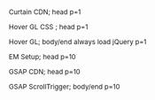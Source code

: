 Curtain CDN; head p=1
<script src="/wp-content/themes/hello-elementor/assets/js/curtain.js"></script>

Hover GL CSS ; head p=1
<style>
.pxl-image-box1 .pxl-item--inner {
    position: relative;
}

.pxl-image-box1 .canvas {
    position: absolute;
    top: 0;
    left: 0;
    width: 100%;
    height: 100%;
    pointer-events: none;
}

.pxl-image-box1 .item--image img {
    opacity: 0;
    object-fit: cover;
	  height: 100%;
    display: flex;
}
.pxl-image-box1 .image-back,
.pxl-image-box1 .map {
    content: '';
    position: absolute;
    top: 0;
    left: 0;
    width: 100%;
    height: 100%;
    pointer-events: none;
}
</style>

Hover GL; body/end always load jQuery p=1
<script>;(function ($) {

    $(window).on('load', function () {
        mrittik_webgl_effects();
    });



    /* Custom WebGL Effects */
    function mrittik_webgl_effects() {
        var WebGL_vs = `#ifdef GL_ES
        precision mediump float;
        #endif

        attribute vec3 aVertexPosition;
        attribute vec2 aTextureCoord;

        uniform mat4 uMVMatrix;
        uniform mat4 uPMatrix;

        uniform mat4 texture0Matrix;
        uniform mat4 texture1Matrix;
        uniform mat4 mapMatrix;

        varying vec3 vVertexPosition;
        varying vec2 vTextureCoord0;
        varying vec2 vTextureCoord1;
        varying vec2 vTextureCoordMap;

        void main() {
            vec3 vertexPosition = aVertexPosition;

            gl_Position = uPMatrix * uMVMatrix * vec4(vertexPosition, 1.0);

            vTextureCoord0 = (texture0Matrix * vec4(aTextureCoord, 0., 1.)).xy;
            vTextureCoord1 = (texture1Matrix * vec4(aTextureCoord, 0., 1.)).xy;
            vTextureCoordMap = (mapMatrix * vec4(aTextureCoord, 0., 1.)).xy;
            vVertexPosition = vertexPosition;
        }`;

        var WebGL_fs = `#ifdef GL_ES
        precision mediump float;
        #endif

        #define PI2 6.28318530718
        #define PI 3.14159265359
        #define S(a,b,n) smoothstep(a,b,n)

        uniform float uTime;
        uniform float uProgress;
        uniform vec2 uReso;
        uniform vec2 uMouse;

        varying vec3 vVertexPosition;
        varying vec2 vTextureCoord0;
        varying vec2 vTextureCoord1;
        varying vec2 vTextureCoordMap;

        uniform sampler2D texture0;
        uniform sampler2D texture1;
        uniform sampler2D map;

        float exponentialEasing (float x, float a){

            float epsilon = 0.00001;
            float min_param_a = 0.0 + epsilon;
            float max_param_a = 1.0 - epsilon;
            a = max(min_param_a, min(max_param_a, a));

            if (a < 0.5){
                a = 2.0 * a;
                float y = pow(x, a);
                return y;
            } else {
                a = 2.0 * (a-0.5);
                float y = pow(x, 1.0 / (1.-a));
                return y;
            }
        }

        vec4 blur13(sampler2D image, vec2 uv, vec2 resolution, vec2 direction) {
            vec4 color = vec4(0.0);
            vec2 off1 = vec2(1.411764705882353) * direction;
            vec2 off2 = vec2(3.2941176470588234) * direction;
            vec2 off3 = vec2(5.176470588235294) * direction;
            color += texture2D(image, uv) * 0.1964825501511404;
            color += texture2D(image, uv + (off1 / resolution)) * 0.2969069646728344;
            color += texture2D(image, uv - (off1 / resolution)) * 0.2969069646728344;
            color += texture2D(image, uv + (off2 / resolution)) * 0.09447039785044732;
            color += texture2D(image, uv - (off2 / resolution)) * 0.09447039785044732;
            color += texture2D(image, uv + (off3 / resolution)) * 0.010381362401148057;
            color += texture2D(image, uv - (off3 / resolution)) * 0.010381362401148057;
            return color;
        }

        void main(){
            vec2 uv0 = vTextureCoord0;
            vec2 uv1 = vTextureCoord1;

            float progress0 = uProgress;
            float progress1 = 1. - uProgress;

            vec4 map = blur13(map, vTextureCoordMap, uReso, vec2(2.)) + 0.5;

            uv0.x += progress0 * map.r;
            uv1.x -= progress1 * map.r;

            vec4 color = texture2D( texture0, uv0 );
            vec4 color1 = texture2D( texture1, uv1 );

            gl_FragColor = mix(color, color1, progress0 );
        }`;
        class WebglHover {
            constructor(set) {
                this.canvas = set.canvas;
                this.webGLCurtain = new Curtains({
                    container: this.canvas,
                    watchScroll: false,
                    pixelRatio: Math.min(1.5, window.devicePixelRatio)
                })
                this.planeElement = set.planeElement;
                this.mouse = {
                    x: 0,
                    y: 0
                };
                this.params = {
                    vertexShader: WebGL_vs,
                    fragmentShader: WebGL_fs,
                    widthSegments: 40,
                    heightSegments: 40,
                    uniforms: {
                        time: {
                            name: "uTime",
                            type: "1f",
                            value: 0
                        },
                        mousepos: {
                            name: "uMouse",
                            type: "2f",
                            value: [0, 0]
                        },
                        resolution: {
                            name: "uReso",
                            type: "2f",
                            value: [innerWidth, innerHeight]
                        },
                        progress: {
                            name: "uProgress",
                            type: "1f",
                            value: 0
                        }
                    }
                };
                this.initPlane();
            }

            initPlane() {
                this.plane = this.webGLCurtain.addPlane(this.planeElement, this.params);
                // this.plane = new Plane(this.webGLCurtain, this.planeElement, this.params)

                if (this.plane) {
                    this.plane.onReady(() => {
                        this.update();
                        this.initEvent();
                    });
                }
            }

            update() {
                this.plane.onRender(() => {
                    this.plane.uniforms.time.value += 0.01;
                    this.plane.uniforms.resolution.value = [innerWidth, innerHeight];
                });
            }

            initEvent() {
                this.planeElement.addEventListener("mouseenter", e => {
                    gsap.to(this.plane.uniforms.progress, .8, {
                        value: 1
                    });
                });

                this.planeElement.addEventListener("mouseout", e => {
                    gsap.to(this.plane.uniforms.progress, .8, {
                        value: 0
                    });
                });
            }
        }

        if (navigator.userAgent.indexOf('Safari') == -1 || navigator.userAgent.indexOf('Chrome') > -1) {
            $('.pxl-image-box1.normal, .pxl-image-box3').each(function() {
                const $this = $(this),
                canvas = $this.find('.canvas')[0],
                planeElement = $this.find('.item--image')[0],
                initialized = $this.data('initialized');

                if (!initialized && canvas && planeElement) {
                    new WebglHover({
                        canvas: canvas,
                        planeElement: planeElement
                    });
                    $this.data('initialized', true);
                }
            });
        }

        if (/^((?!chrome|android).)*safari/i.test(navigator.userAgent)) {
            $('.pxl-image-box1 .image-front, .pxl-image-box3 .image-front').css('opacity', '1');
        }

    }

   
})(jQuery);
</script>

EM Setup; head p=10
<style>
body {
  font-size: 1.25vw !important;
}

@media screen and (max-width: 767px) {
  body {
    font-size: 4.26666666667vw !important;
  }
}
</style>

GSAP CDN; head p=10

<script src="https://cdnjs.cloudflare.com/ajax/libs/gsap/3.3.1/gsap.min.js"></script>
<script src="https://cdnjs.cloudflare.com/ajax/libs/gsap/3.3.1/ScrollTrigger.min.js"></script>
<script src="https://cdnjs.cloudflare.com/ajax/libs/gsap/3.3.1/ScrollToPlugin.min.js"></script>

GSAP ScrollTrigger; body/end p=10
<script>
;( function() {

  // wait until gsap & ScrollTrigger available
  let chck_if_gsap_loaded = setInterval( function() {
    
    if( window.gsap && window.ScrollTrigger ) {
      
      // register scrolTrigger
      gsap.registerPlugin( ScrollTrigger );

      // ... do your thing
      my_stuff();

      // clear interval
      clearInterval( chck_if_gsap_loaded ); 
      
    }
    
  }, 300 );
  
  function my_stuff() {
  
    // My CODE
    gsap.registerPlugin(ScrollTrigger);
    gsap.registerPlugin(ScrollToPlugin);

    let sections = gsap.utils.toArray(".panel");

    function goToSection(i) {
      gsap.to(window, {
        scrollTo: {
          y: i * innerHeight,
          autoKill: false,
          ease: "Power3.easeInOut",
        },
        duration: 0.85,
      });
    }

    ScrollTrigger.defaults({
      // markers: true
    });

    sections.forEach((eachPanel, i) => {
      // const mainAnim = gsap.timeline({ paused: true });

      ScrollTrigger.create({
        trigger: eachPanel,
        onEnter: () => goToSection(i),
      });

			let isScrolling = false;
			
      ScrollTrigger.create({
        trigger: eachPanel,
        start: "bottom bottom",
        onEnterBack: () => {
				if (!isScrolling) {
        isScrolling = true;
        goToSection(i);
        setTimeout(() => {
          isScrolling = false;
        }, 1000); // Adjust the delay based on your needs
      }
				},
      });
    });
  	

  	
  }
  
} )();
</script>

